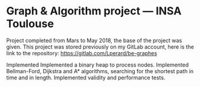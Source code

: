 # Graph & Algorithm project &mdash; INSA Toulouse

Project completed from Mars to May 2018, the base of the project was given.
This project was stored previously on my GitLab account, here is the link to the repository: 
https://gitlab.com/Lperard/be-graphes

Implemented
Implemented a binary heap to process nodes.
Implemented Bellman-Ford, Dijkstra and A* algorithms, searching for the shortest path in time and in length.
Implemented validity and performance tests.
